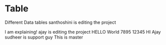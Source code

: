# Table
Different Data tables
santhoshini is editing the project

I am explaining!
ajay is editing the project
HELLO World
7895
12345
HI Ajay sudheer is support guy
This is master
